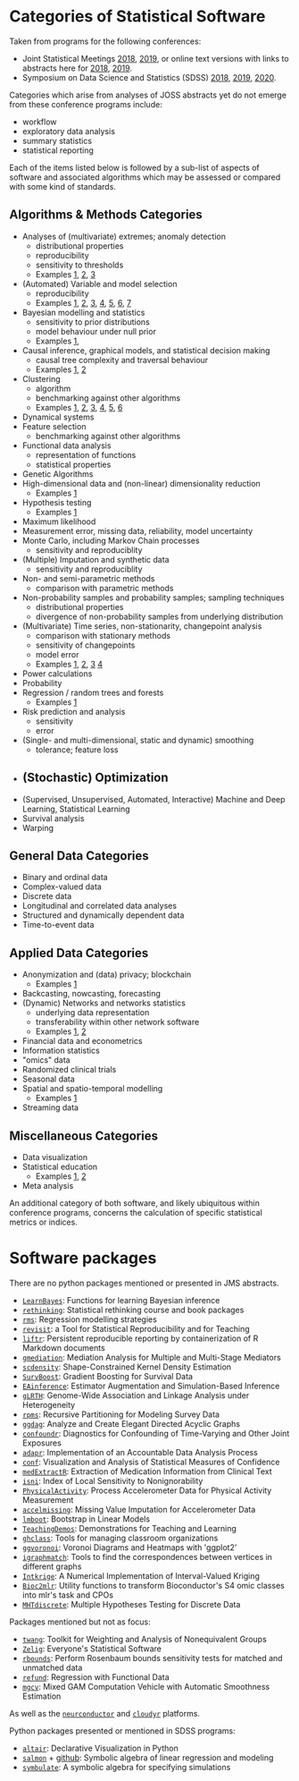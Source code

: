 # Categories of Statistical Software

Taken from programs for the following conferences:

- Joint Statistical Meetings
  [2018](https://ww2.amstat.org/meetings/jsm/2018/pdfs/JSM2018-SessionBooklet.pdf),
  [2019](https://ww2.amstat.org/meetings/jsm/2019/pdfs/JSM2019-SessionBooklet.pdf),
  or online text versions with links to abstracts here for
  [2018](https://ww2.amstat.org/meetings/jsm/2018/onlineprogram/MainSearchResults.cfm),
  [2019](https://ww2.amstat.org/meetings/jsm/2019/onlineprogram/MainSearchResults.cfm).
- Symposium on Data Science and Statistics (SDSS)
  [2018](https://ww2.amstat.org/meetings/sdss/2018/onlineprogram/Program.cfm),
  [2019](https://ww2.amstat.org/meetings/sdss/2019/onlineprogram/Program.cfm),
  [2020](https://ww2.amstat.org/meetings/sdss/2020/onlineprogram/Program.cfm).

Categories which arise from analyses of JOSS abstracts yet do not emerge from
these conference programs include:

- workflow
- exploratory data analysis
- summary statistics
- statistical reporting

Each of the items listed below is followed by a sub-list of aspects of software
and associated algorithms which may be assessed or compared with some kind of
standards.

## Algorithms & Methods Categories

- Analyses of (multivariate) extremes; anomaly detection
    - distributional properties
    - reproducibility
    - sensitivity to thresholds
    - Examples
      [1](https://ww2.amstat.org/meetings/jsm/2019/onlineprogram/AbstractDetails.cfm?abstractid=305170),
      [2](https://ww2.amstat.org/meetings/jsm/2019/onlineprogram/AbstractDetails.cfm?abstractid=304741),
      [3](https://ww2.amstat.org/meetings/jsm/2019/onlineprogram/AbstractDetails.cfm?abstractid=305246)
- (Automated) Variable and model selection
    - reproducibility
    - Examples
      [1](https://ww2.amstat.org/meetings/jsm/2018/onlineprogram/AbstractDetails.cfm?abstractid=330806),
      [2](https://ww2.amstat.org/meetings/jsm/2018/onlineprogram/AbstractDetails.cfm?abstractid=328563),
      [3](https://ww2.amstat.org/meetings/jsm/2018/onlineprogram/AbstractDetails.cfm?abstractid=329844),
      [4](https://ww2.amstat.org/meetings/jsm/2018/onlineprogram/AbstractDetails.cfm?abstractid=328716),
      [5](https://ww2.amstat.org/meetings/jsm/2018/onlineprogram/AbstractDetails.cfm?abstractid=329500),
      [6](https://ww2.amstat.org/meetings/jsm/2018/onlineprogram/AbstractDetails.cfm?abstractid=332632),
      [7](https://ww2.amstat.org/meetings/jsm/2018/onlineprogram/AbstractDetails.cfm?abstractid=330418)
- Bayesian modelling and statistics
    - sensitivity to prior distributions
    - model behaviour under null prior
    - Examples
      [1](https://ww2.amstat.org/meetings/jsm/2018/onlineprogram/AbstractDetails.cfm?abstractid=329025),
- Causal inference, graphical models, and statistical decision making
    - causal tree complexity and traversal behaviour
    - Examples
      [1](https://ww2.amstat.org/meetings/jsm/2018/onlineprogram/AbstractDetails.cfm?abstractid=328682),
      [2](https://ww2.amstat.org/meetings/jsm/2019/onlineprogram/AbstractDetails.cfm?abstractid=306385)
- Clustering
    - algorithm
    - benchmarking against other algorithms
    - Examples
      [1](https://ww2.amstat.org/meetings/jsm/2019/onlineprogram/AbstractDetails.cfm?abstractid=303055),
      [2](https://ww2.amstat.org/meetings/jsm/2019/onlineprogram/AbstractDetails.cfm?abstractid=304606),
      [3](https://ww2.amstat.org/meetings/jsm/2019/onlineprogram/AbstractDetails.cfm?abstractid=300541),
      [4](https://ww2.amstat.org/meetings/jsm/2018/onlineprogram/AbstractDetails.cfm?abstractid=328764),
      [5](https://ww2.amstat.org/meetings/jsm/2018/onlineprogram/AbstractDetails.cfm?abstractid=327171),
      [6](https://ww2.amstat.org/meetings/jsm/2018/onlineprogram/AbstractDetails.cfm?abstractid=330418)
- Dynamical systems
- Feature selection
    - benchmarking against other algorithms
- Functional data analysis
    - representation of functions
    - statistical properties
- Genetic Algorithms
- High-dimensional data and (non-linear) dimensionality reduction
    - Examples
      [1](https://ww2.amstat.org/meetings/jsm/2019/onlineprogram/AbstractDetails.cfm?abstractid=302972)
- Hypothesis testing
    - Examples
      [1](https://ww2.amstat.org/meetings/jsm/2018/onlineprogram/AbstractDetails.cfm?abstractid=329601)
- Maximum likelihood
- Measurement error, missing data, reliability, model uncertainty
- Monte Carlo, including Markov Chain processes
    - sensitivity and reproduciblity
- (Multiple) Imputation and synthetic data
    - sensitivity and reproduciblity
- Non- and semi-parametric methods
    - comparison with parametric methods
- Non-probability samples and probability samples; sampling techniques
    - distributional properties
    - divergence of non-probability samples from underlying distribution
- (Multivariate) Time series, non-stationarity, changepoint analysis
    - comparison with stationary methods
    - sensitivity of changepoints
    - model error
    - Examples
      [1](https://ww2.amstat.org/meetings/jsm/2019/onlineprogram/AbstractDetails.cfm?abstractid=304637),
      [2](https://ww2.amstat.org/meetings/jsm/2019/onlineprogram/AbstractDetails.cfm?abstractid=304493),
      [3](https://ww2.amstat.org/meetings/jsm/2018/onlineprogram/AbstractDetails.cfm?abstractid=328764)
      [4](https://ww2.amstat.org/meetings/jsm/2018/onlineprogram/AbstractDetails.cfm?abstractid=328764)
- Power calculations
- Probability
- Regression / random trees and forests
    - Examples
      [1](https://ww2.amstat.org/meetings/jsm/2018/onlineprogram/MainSearchResults.cfm)
- Risk prediction and analysis
    - sensitivity
    - error
- (Single- and multi-dimensional, static and dynamic) smoothing
    - tolerance; feature loss
- (Stochastic) Optimization
    - 
- (Supervised, Unsupervised, Automated, Interactive) Machine and Deep Learning, Statistical Learning
- Survival analysis
- Warping

## General Data Categories

- Binary and ordinal data
- Complex-valued data
- Discrete data
- Longitudinal and correlated data analyses
- Structured and dynamically dependent data
- Time-to-event data

## Applied Data Categories

- Anonymization and (data) privacy; blockchain
    - Examples
      [1](https://ww2.amstat.org/meetings/jsm/2019/onlineprogram/AbstractDetails.cfm?abstractid=308049)
- Backcasting, nowcasting, forecasting
- (Dynamic) Networks and networks statistics
    - underlying data representation
    - transferability within other network software
    - Examples
      [1](https://ww2.amstat.org/meetings/jsm/2018/onlineprogram/AbstractDetails.cfm?abstractid=328764),
      [2](https://ww2.amstat.org/meetings/jsm/2018/onlineprogram/AbstractDetails.cfm?abstractid=327171)
- Financial data and econometrics
- Information statistics
- "omics" data
- Randomized clinical trials
- Seasonal data
- Spatial and spatio-temporal modelling
    - Examples
      [1](https://ww2.amstat.org/meetings/jsm/2018/onlineprogram/AbstractDetails.cfm?abstractid=327171)
- Streaming data

## Miscellaneous Categories

- Data visualization
- Statistical education
    - Examples
      [1](https://ww2.amstat.org/meetings/jsm/2018/onlineprogram/AbstractDetails.cfm?abstractid=329246),
      [2](https://cran.r-project.org/web/packages/TeachingDemos/)
- Meta analysis

An additional category of both software, and likely ubiquitous within
conference programs, concerns the calculation of specific statistical metrics
or indices.

# Software packages

There are no python packages mentioned or presented in JMS abstracts.

- [`LearnBayes`](https://cran.r-project.org/web/packages/LearnBayes/index.html): Functions for learning Bayesian inference
- [`rethinking`](https://github.com/rmcelreath/rethinking): Statistical rethinking course and book packages
- [`rms`](https://cran.r-project.org/web/packages/rms/index.html): Regression modelling strategies
- [`revisit`](https://github.com/matloff/revisit): a Tool for Statistical Reproducibility and for Teaching
- [`liftr`](https://cran.r-project.org/web/packages/liftr/index.html): Persistent reproducible reporting by containerization of R Markdown documents
- [`gmediation`](https://cran.r-project.org/web/packages/gmediation/): Mediation Analysis for Multiple and Multi-Stage Mediators
- [`scdensity`](https://cran.r-project.org/web/packages/scdensity/): Shape-Constrained Kernel Density Estimation
- [`SurvBoost`](https://cran.r-project.org/web/packages/SurvBoost/): Gradient Boosting for Survival Data
- [`EAinference`](https://cran.r-project.org/web/packages/EAinference/): Estimator Augmentation and Simulation-Based Inference
- [`gLRTH`](https://cran.r-project.org/web/packages/gLRTH/index.html): Genome-Wide Association and Linkage Analysis under Heterogeneity
- [`rpms`](https://cran.r-project.org/web/packages/rpms/index.html): Recursive Partitioning for Modeling Survey Data
- [`ggdag`](https://cran.r-project.org/web/packages/ggdag/index.html): Analyze and Create Elegant Directed Acyclic Graphs
- [`confoundr`](https://cran.r-project.org/web/packages/confoundr/): Diagnostics for Confounding of Time-Varying and Other Joint Exposures
- [`adapr`](https://cran.r-project.org/web/packages/adapr/): Implementation of an Accountable Data Analysis Process
- [`conf`](https://cran.r-project.org/web/packages/conf/): Visualization and Analysis of Statistical Measures of Confidence
- [`medExtractR`](https://cran.r-project.org/web/packages/medExtractR/index.html): Extraction of Medication Information from Clinical Text
- [`isni`](https://cran.r-project.org/web/packages/isni/): Index of Local Sensitivity to Nonignorability
- [`PhysicalActivity`](https://cran.r-project.org/web/packages/PhysicalActivity/): Process Accelerometer Data for Physical Activity Measurement
- [`accelmissing`](https://cran.r-project.org/web/packages/accelmissing/index.html): Missing Value Imputation for Accelerometer Data
- [`lmboot`](https://cran.r-project.org/web/packages/lmboot/index.html): Bootstrap in Linear Models
- [`TeachingDemos`](https://cran.r-project.org/web/packages/TeachingDemos/): Demonstrations for Teaching and Learning
- [`ghclass`](https://github.com/rundel/ghclass): Tools for managing classroom organizations
- [`ggvoronoi`](https://cran.r-project.org/web/packages/ggvoronoi/index.html): Voronoi Diagrams and Heatmaps with 'ggplot2'
- [`igraphmatch`](https://github.com/dpmcsuss/iGraphMatch): Tools to find the correspondences between vertices in different graphs
- [`Intkrige`](https://cran.r-project.org/web/packages/intkrige/index.html): A Numerical Implementation of Interval-Valued Kriging
- [`Bioc2mlr`](https://github.com/drorberel/Bioc2mlr): Utility functions to transform Bioconductor's S4 omic classes into mlr's task and CPOs
- [`MHTdiscrete`](https://cran.r-project.org/web/packages/MHTdiscrete/index.html): Multiple Hypotheses Testing for Discrete Data

Packages mentioned but not as focus:
- [`twang`](https://cran.r-project.org/web/packages/twang/index.html): Toolkit for Weighting and Analysis of Nonequivalent Groups
- [`Zelig`](https://cran.r-project.org/web/packages/Zelig/): Everyone's Statistical Software
- [`rbounds`](https://cran.r-project.org/web/packages/rbounds/): Perform Rosenbaum bounds sensitivity tests for matched and unmatched data
- [`refund`](https://cran.r-project.org/web/packages/refund/): Regression with Functional Data
- [`mgcv`](https://cran.r-project.org/web/packages/mgcv/): Mixed GAM Computation Vehicle with Automatic Smoothness Estimation

As well as the [`neurconductor`](https://neuroconductor.org/) and
[`cloudyr`](https://cloudyr.github.io/) platforms.

Python packages presented or mentioned in SDSS programs:

- [`altair`](https://altair-viz.github.io/): Declarative Visualization in Python
- [`salmon`](https://arxiv.org/abs/1911.00648) + [github](https://github.com/ajboyd2/salmon): Symbolic algebra of linear regression and modeling
- [`symbulate`](https://github.com/dlsun/symbulate): A symbolic algebra for specifying simulations

